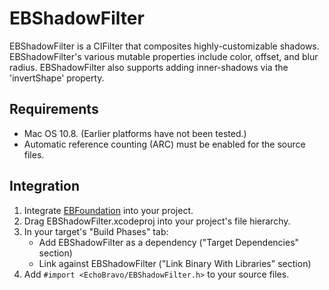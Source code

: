 # EBShadowFilter

EBShadowFilter is a CIFilter that composites highly-customizable shadows. EBShadowFilter's various mutable properties include color, offset, and blur radius. EBShadowFilter also supports adding inner-shadows via the 'invertShape' property.

## Requirements

- Mac OS 10.8. (Earlier platforms have not been tested.)
- Automatic reference counting (ARC) must be enabled for the source files.

## Integration

1. Integrate [EBFoundation](https://github.com/davekeck/EBFoundation) into your project.
2. Drag EBShadowFilter.xcodeproj into your project's file hierarchy.
3. In your target's "Build Phases" tab:
    * Add EBShadowFilter as a dependency ("Target Dependencies" section)
    * Link against EBShadowFilter ("Link Binary With Libraries" section)
4. Add `#import <EchoBravo/EBShadowFilter.h>` to your source files.
